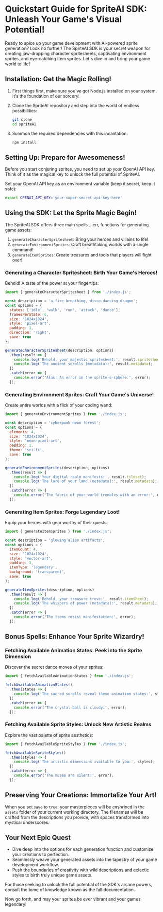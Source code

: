 # Quickstart Guide for SpriteAI SDK: Unleash Your Game's Visual Potential!

Ready to spice up your game development with AI-powered sprite generation? Look no further! The SpriteAI SDK is your secret weapon for creating jaw-dropping character spritesheets, captivating environment sprites, and eye-catching item sprites. Let's dive in and bring your game world to life!

## Installation: Get the Magic Rolling!

1. First things first, make sure you've got Node.js installed on your system. It's the foundation of our sorcery!

2. Clone the SpriteAI repository and step into the world of endless possibilities:
   ```bash
   git clone 
   cd spriteAI
   ```

3. Summon the required dependencies with this incantation:
   ```bash
   npm install
   ```

## Setting Up: Prepare for Awesomeness!

Before you start conjuring sprites, you need to set up your OpenAI API key. Think of it as the magical key to unlock the full potential of SpriteAI.

Set your OpenAI API key as an environment variable (keep it secret, keep it safe):

```bash
export OPENAI_API_KEY='your-super-secret-api-key-here'
```

## Using the SDK: Let the Sprite Magic Begin!

The SpriteAI SDK offers three main spells... err, functions for generating game assets:

1. `generateCharacterSpritesheet`: Bring your heroes and villains to life!
2. `generateEnvironmentSprites`: Craft breathtaking worlds with a single command!
3. `generateItemSprites`: Create treasures and tools that players will fight over!

### Generating a Character Spritesheet: Birth Your Game's Heroes!

Behold! A taste of the power at your fingertips:

```javascript
import { generateCharacterSpritesheet } from './index.js';

const description = 'a fire-breathing, disco-dancing dragon';
const options = {
  states: ['idle', 'walk', 'run', 'attack', 'dance'],
  framesPerState: 6,
  size: '1024x1024',
  style: 'pixel-art',
  padding: 1,
  direction: 'right',
  save: true
};

generateCharacterSpritesheet(description, options)
  .then(result => {
    console.log('Behold, your majestic spritesheet:', result.spritesheet);
    console.log('The ancient scrolls (metadata):', result.metadata);
  })
  .catch(error => {
    console.error('Alas! An error in the sprite-o-sphere:', error);
  });
```

### Generating Environment Sprites: Craft Your Game's Universe!

Create entire worlds with a flick of your coding wand:

```javascript
import { generateEnvironmentSprites } from './index.js';

const description = 'cyberpunk neon forest';
const options = {
  elements: 4,
  size: '1024x1024',
  style: 'neon-pixel-art',
  padding: 1,
  theme: 'sci-fi',
  save: true
};

generateEnvironmentSprites(description, options)
  .then(result => {
    console.log('Your digital realm manifests:', result.tileset);
    console.log('The lore of your land (metadata):', result.metadata);
  })
  .catch(error => {
    console.error('The fabric of your world trembles with an error:', error);
  });
```

### Generating Item Sprites: Forge Legendary Loot!

Equip your heroes with gear worthy of their quests:

```javascript
import { generateItemSprites } from './index.js';

const description = 'glowing alien artifacts';
const options = {
  itemCount: 4,
  size: '1024x1024',
  style: 'vector-art',
  padding: 1,
  itemType: 'legendary',
  background: 'transparent',
  save: true
};

generateItemSprites(description, options)
  .then(result => {
    console.log('Behold, your treasure trove:', result.itemSheet);
    console.log('The whispers of power (metadata):', result.metadata);
  })
  .catch(error => {
    console.error('The items resist manifestation:', error);
  });
```

## Bonus Spells: Enhance Your Sprite Wizardry!

### Fetching Available Animation States: Peek into the Sprite Dimension

Discover the secret dance moves of your sprites:

```javascript
import { fetchAvailableAnimationStates } from './index.js';

fetchAvailableAnimationStates()
  .then(states => {
    console.log('The sacred scrolls reveal these animation states:', states);
  })
  .catch(error => {
    console.error('The crystal ball is cloudy:', error);
  });
```

### Fetching Available Sprite Styles: Unlock New Artistic Realms

Explore the vast palette of sprite aesthetics:

```javascript
import { fetchAvailableSpriteStyles } from './index.js';

fetchAvailableSpriteStyles()
  .then(styles => {
    console.log('The artistic dimensions available to you:', styles);
  })
  .catch(error => {
    console.error('The muses are silent:', error);
  });
```

## Preserving Your Creations: Immortalize Your Art!

When you set `save` to `true`, your masterpieces will be enshrined in the `assets` folder of your current working directory. The filenames will be crafted from the descriptions you provide, with spaces transformed into mystical underscores.

## Your Next Epic Quest

- Dive deep into the options for each generation function and customize your creations to perfection.
- Seamlessly weave your generated assets into the tapestry of your game development workflow.
- Push the boundaries of creativity with wild descriptions and eclectic styles to birth truly unique game assets.

For those seeking to unlock the full potential of the SDK's arcane powers, consult the tome of knowledge known as the full documentation.

Now go forth, and may your sprites be ever vibrant and your games legendary!
